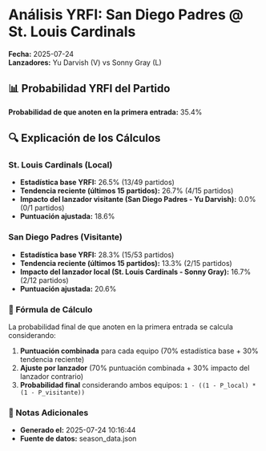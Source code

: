 # Análisis YRFI: San Diego Padres @ St. Louis Cardinals

**Fecha:** 2025-07-24  
**Lanzadores:** Yu Darvish (V) vs Sonny Gray (L)

## 📊 Probabilidad YRFI del Partido

**Probabilidad de que anoten en la primera entrada:** 35.4%

## 🔍 Explicación de los Cálculos

### St. Louis Cardinals (Local)
- **Estadística base YRFI:** 26.5% (13/49 partidos)
- **Tendencia reciente (últimos 15 partidos):** 26.7% (4/15 partidos)
- **Impacto del lanzador visitante (San Diego Padres - Yu Darvish):** 0.0% (0/1 partidos)
- **Puntuación ajustada:** 18.6%

### San Diego Padres (Visitante)
- **Estadística base YRFI:** 28.3% (15/53 partidos)
- **Tendencia reciente (últimos 15 partidos):** 13.3% (2/15 partidos)
- **Impacto del lanzador local (St. Louis Cardinals - Sonny Gray):** 16.7% (2/12 partidos)
- **Puntuación ajustada:** 20.6%

### 📝 Fórmula de Cálculo

La probabilidad final de que anoten en la primera entrada se calcula considerando:
1. **Puntuación combinada** para cada equipo (70% estadística base + 30% tendencia reciente)
2. **Ajuste por lanzador** (70% puntuación combinada + 30% impacto del lanzador contrario)
3. **Probabilidad final** considerando ambos equipos: `1 - ((1 - P_local) * (1 - P_visitante))`

### 📌 Notas Adicionales

- **Generado el:** 2025-07-24 10:16:44
- **Fuente de datos:** season_data.json
